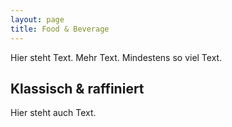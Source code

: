 ```yaml
---
layout: page
title: Food & Beverage
---
```


Hier steht Text. Mehr Text. Mindestens so viel Text. 

## Klassisch & raffiniert

Hier steht auch Text.


